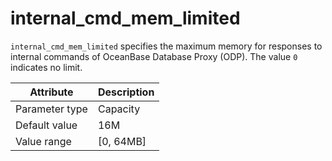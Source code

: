 # internal_cmd_mem_limited

`internal_cmd_mem_limited` specifies the maximum memory for responses to internal commands of OceanBase Database Proxy (ODP). The value `0` indicates no limit.

| Attribute | Description |
|----------|---------|
| Parameter type | Capacity |
| Default value | 16M |
| Value range | [0, 64MB] |
